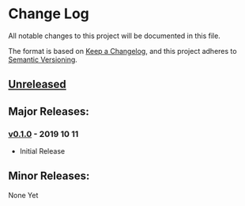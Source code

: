 # Change Log
All notable changes to this project will be documented in this file.

The format is based on [Keep a Changelog](https://keepachangelog.com/en/1.0.0/),
and this project adheres to [Semantic Versioning](https://semver.org/spec/v2.0.0.html).

<!-- #### Added -->
<!-- #### Changed -->
<!-- #### Removed -->
## [Unreleased]


## Major Releases:
### [v0.1.0] - 2019 10 11
- Initial Release

## Minor Releases:
None Yet

<!-- LINKS -->
<!-- RELEASES -->
[Unreleased]: https://github.com/karnthis/make-random/compare/v0.1.0...dev
[v0.1.0]: https://github.com/karnthis/make-random/tag/v0.1.0
<!-- ISSUES -->

